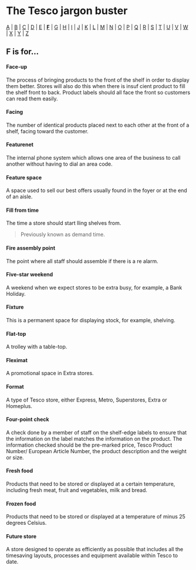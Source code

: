 # The Tesco jargon buster

[A](a.md) | [B](b.md) | [C](c.md) | [D](d.md) | [E](e.md) | [**F**](f.md) | [G](g.md) | [H](h.md) | [I](i.md) | [J](j.md) | [K](k.md) | [L](l.md) | [M](m.md) | [N](n.md) | [O](o.md) | [P](p.md) | [Q](q.md) | [R](r.md) | [S](s.md) | [T](t.md) | [U](u.md) | [V](v.md) | [W](w.md) | [X](x.md) | [Y](y.md) | [Z](z.md)

## F is for…

#### Face-up
The process of bringing products to the front of the shelf in order to display them better. Stores will also do this when there is insuf cient product to fill the shelf front to back. Product labels should all face the front so customers can read them easily.

#### Facing
The number of identical products placed next to each other at the front of a shelf, facing toward the customer.

#### Featurenet
The internal phone system which allows one area of the business to call another without having to dial an area code.

#### Feature space
A space used to sell our best offers usually found in the foyer or at the end of an aisle.

#### Fill from time
The time a store should start  lling shelves from.
> Previously known as demand time.

#### Fire assembly point
The point where all staff should assemble if there is a  re alarm.

#### Five-star weekend
A weekend when we expect stores to be extra busy, for example, a Bank Holiday.

#### Fixture
This is a permanent space for displaying stock, for example, shelving.

#### Flat-top
A trolley with a table-top.

#### Fleximat
A promotional space in Extra stores.

#### Format
A type of Tesco store, either Express, Metro, Superstores, Extra or Homeplus.

#### Four-point check
A check done by a member of staff on the shelf-edge labels to ensure that the information on the label matches the information on the product. The information checked should be the pre-marked price, Tesco Product Number/ European Article Number, the product description and the weight or size.

#### Fresh food
Products that need to be stored or displayed at a certain temperature, including fresh meat, fruit and vegetables, milk and bread.

#### Frozen food
Products that need to be stored or displayed at a temperature of minus 25 degrees Celsius.

#### Future store
A store designed to operate as efficiently as possible that includes all the timesaving layouts, processes and equipment available within Tesco to date.
